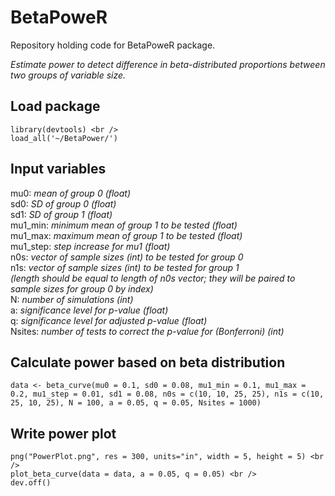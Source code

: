 # BetaPoweR
Repository holding code for BetaPoweR package. <br />

*Estimate power to detect difference in beta-distributed proportions between two groups of variable size.* 

## Load package
```
library(devtools) <br />
load_all('~/BetaPower/')
```

## Input variables
mu0: *mean of group 0 (float)* <br />
sd0: *SD of group 0 (float)* <br />
sd1: *SD of group 1 (float)* <br />
mu1_min: *minimum mean of group 1 to be tested (float)* <br />
mu1_max: *maximum mean of group 1 to be tested (float)* <br />
mu1_step: *step increase for mu1 (float)* <br />
n0s: *vector of sample sizes (int) to be tested for group 0* <br />
n1s: *vector of sample sizes (int) to be tested for group 1* <br />
    *(length should be equal to length of n0s vector; they will be paired to sample sizes for group 0 by index)* <br />
N: *number of simulations (int)* <br />
a: *significance level for p-value (float)* <br />
q: *significance level for adjusted p-value (float)* <br />
Nsites: *number of tests to correct the p-value for (Bonferroni) (int)* <br />

## Calculate power based on beta distribution
```
data <- beta_curve(mu0 = 0.1, sd0 = 0.08, mu1_min = 0.1, mu1_max = 0.2, mu1_step = 0.01, sd1 = 0.08, n0s = c(10, 10, 25, 25), n1s = c(10, 25, 10, 25), N = 100, a = 0.05, q = 0.05, Nsites = 1000)
```

## Write power plot
```
png("PowerPlot.png", res = 300, units="in", width = 5, height = 5) <br />
plot_beta_curve(data = data, a = 0.05, q = 0.05) <br />
dev.off()
```
